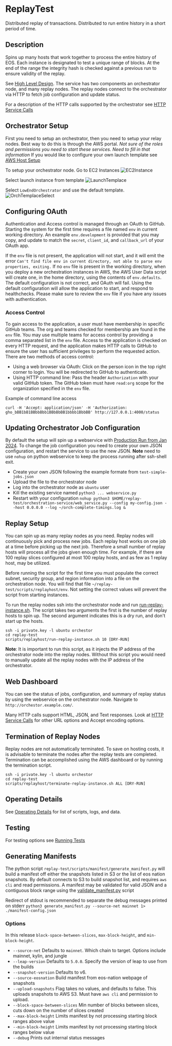 # ReplayTest
Distributed replay of transactions. Distributed to run entire history in a short period of time.

## Description
Spins up many hosts that work together to process the entire history of EOS. Each instance is designated to test a unique range of blocks. At the end of the range the integrity hash is checked against a previous run to ensure validity of the replay.

See [High Level Design](docs/high-level-design.md). The service has two components an orchestrator node, and many replay nodes. The replay nodes connect to the orchestrator via HTTP to fetch job configuration and update status.

For a description of the HTTP calls supported by the orchestrator see [HTTP Service Calls](docs/http-service-calls.md)

## Orchestrator Setup
First you need to setup an orchestrator, then you need to setup your relay nodes. Best way to do this is through the AWS portal. *Not sure of the roles and permissions you need to start these services. Need to fill in that information* If you would like to configure your own launch template see [AWS Host Setup](docs/AWS-Host-Setup.md)

To setup your orchestrator node. Go to EC2 Instances
![EC2Instance](docs/images/CDEC2Instance.png)

Select launch instance from template
![LaunchTemplace](docs/images/CDLaunchTemplate.png)

Select `LowEndOrchestrator` and use the default template.
![OrchTemplaceSelect](docs/images/CDOrchTemplateSelect.png)

## Configuring OAuth
Authentication and Access control is managed through an OAuth to GitHub. Starting the system for the first time requires a file named `env` in current working directory. An example `env.development` is provided that you may copy, and update to match the `secret`, `client_id`, and `callback_url` of your OAuth app.

If the `env` file is not present, the application will not start, and it will emit the error `Can't find file env in current directory, not able to parse env properties, exiting.` If no `env` file is present in the working directory, when you deploy a new orchestration instances in AWS, the AWS User Data script will create one, in the home directory, using the contents of `env.defaults`. The default configuration is not correct, and OAuth will fail. Using the default configuration will allow the application to start, and respond to healthchecks. Please make sure to review the `env` file if you have any issues with authentication.

### Access Control
To gain access to the application, a user must have membership in specific GitHub teams. The org and teams checked for membership are found in the `env` file. You may use multiple teams for access control by providing a comma separated list in the `env` file. Access to the application is checked on every HTTP request, and the application makes HTTP calls to GitHub to ensure the user has sufficient privileges to perform the requested action. There are two methods of access control:
- Using a web browser via OAuth: Click on the person icon in the top right corner to login. You will be redirected to GitHub to authenticate.
- Using HTTP command line: Pass the header `Authorization` with your valid GitHub token. The GitHub token must have `read:org` scope for the organization specified in the `env` file.

Example of command line access
```
curl -H 'Accept: application/json' -H 'Authorization: gho_bBB1bB1BBbbBbb1BBbBbBB1bbbb1BbbBB' http://127.0.0.1:4000/status
```

## Updating Orchestrator Job Configuration
By default the setup will spin up a webservice with [Production Run from Jan 2024](meta-data/full-production-run-20240101.json). To change the job configuration you need to create your own JSON configuration, and restart the service to use the new JSON. **Note** need to use `nohup` on python webservice to keep the process running after ssh-shell exit.
- Create your own JSON following the example formate from `test-simple-jobs.json`
- Upload the file to the orchestrator node
- Log into the orchestrator node as `ubuntu` user
- Kill the existing service named `python3 ... webservice.py`
- Restart with your configuration `nohup python3 $HOME/replay-test/orchestration-service/web_service.py --config my-config.json --host 0.0.0.0 --log ~/orch-complete-timings.log &`

## Replay Setup
You can spin up as many replay nodes as you need. Replay nodes will continuously pick and process new jobs. Each replay host works on one job at a time before picking up the next job. Therefore a small number of replay hosts will process all the jobs given enough time. For example, if there are 100 replay slices configured at most 100 replay hosts, and as few as 1 replay host, may be utilized.

Before running the script for the first time you must populate the correct subnet, security group, and region information into a file on the orchestration node. You will find that file `~/replay-test/scripts/replayhost/env`. Not setting the correct values will prevent the script from starting instances.

To run the replay nodes ssh into the orchestrator node and run [run-replay-instance.sh](scripts/replayhost/run-replay-instance.sh). The script takes two arguments the first is the number of replay hosts to spin up. The second argument indicates this is a dry run, and don't start up the hosts.
```
ssh -i private.key -l ubuntu orchestor
cd replay-test
scripts/replayhost/run-replay-instance.sh 10 [DRY-RUN]
```

**Note**: It is important to run this script, as it injects the IP address of the orchestrator node into the replay nodes. Without this script you would need to manually update all the replay nodes with the IP address of the orchestrator.

## Web Dashboard
You can see the status of jobs, configuration, and summary of replay status by using the webservice on the orchestrator node. Navigate to `http://orchestor.example.com/`.

Many HTTP calls support HTML, JSON, and Text responses. Look at [HTTP Service Calls](docs/http-service-calls.md) for other URL options and Accept encoding options.

## Termination of Replay Nodes
Replay nodes are not automatically terminated. To save on hosting costs, it is advisable to terminate the nodes after the replay tests are completed. Termination can be accomplished using the AWS dashboard or by running the termination script.

```
ssh -i private.key -l ubuntu orchestor
cd replay-test
scripts/replayhost/terminate-replay-instance.sh ALL [DRY-RUN]
```

## Operating Details
See [Operating Details](docs/operating-details.md) for list of scripts, logs, and data.

## Testing
For testing options see [Running Tests](docs/running-tests.md)

## Generating Manifests
The python script `replay-test/scripts/manifest/generate_manifest.py` will build a manifest off either the snapshots listed in S3 or the list of eos nation snapshots. By default connects to S3 to build snapshot list, and requires `aws cli` and read permissions. A manifest may be validated for valid JSON and a contiguous block range using the [validate_manifest.py](scripts/manifest/validate_manifest.py) script

Redirect of stdout is recommended to separate the debug messages printed on stderr
`python3 generate_manifest.py --source-net mainnet 1> ./manifest-config.json`  

### Options
In this release `block-space-between-slices`, `max-block-height`, and `min-block-height`.

- `--source-net` Defaults to `mainnet`. Which chain to target. Options include mainnet, kylin, and jungle
- `--leap-version` Defaults to `5.0.0`. Specify the version of leap to use from the builds
- `--snapshot-version` Defaults to v6.
- `--source-eosnation` Build manifest from eos-nation webpage of snapshots
- `--upload-snapshots` Flag takes no values, and defaults to false. This uploads snapshots to AWS S3. Must have `aws cli` and permission to upload.
- `--block-space-between-slices` Min number of blocks between slices, cuts down on the number of slices created
- `--max-block-height` Limits manifest by not processing starting block ranges above value
- `--min-block-height` Limits manifest by not processing starting block ranges below value
- `--debug` Prints out internal status messages
